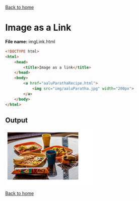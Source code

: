 [Back to home](README.md)
# Image as a Link 

**File name:** imgLink.html
```html
<!DOCTYPE html>
<html>
    <head>
        <title>Image as a link</title>
    </head>
    <body>
        <a href="aaluParathaRecipe.html">
            <img src="img/aaluParatha.jpg" width="200px">
        </a>
    </body>
</html>
```


## Output
![](images/imgAsALink.png)

[Back to home](README.md)
